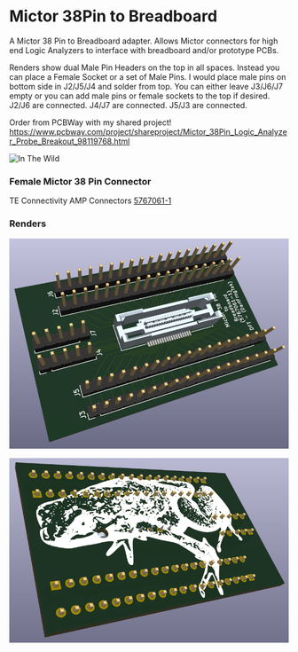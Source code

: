 # Mictor 38Pin to Breadboard
A Mictor 38 Pin to Breadboard adapter. Allows Mictor connectors for high end Logic Analyzers to interface with breadboard and/or prototype PCBs.

Renders show dual Male Pin Headers on the top in all spaces. Instead you can place a Female Socket or a set of Male Pins. I would place male pins on bottom side in J2/J5/J4 and solder from top. You can either leave J3/J6/J7 empty or you can add male pins or female sockets to the top if desired. J2/J6 are connected. J4/J7 are connected. J5/J3 are connected.

Order from PCBWay with my shared project!
https://www.pcbway.com/project/shareproject/Mictor_38Pin_Logic_Analyzer_Probe_Breakout_98119768.html

![In The Wild](InTheWild.png)

### Female Mictor 38 Pin Connector
TE Connectivity AMP Connectors [5767061-1](https://www.digikey.com/en/products/detail/te-connectivity-amp-connectors/5767061-1/2195045)

### Renders
![Render Front](Render_Front.png)

![Render Back](Render_Back.png)
